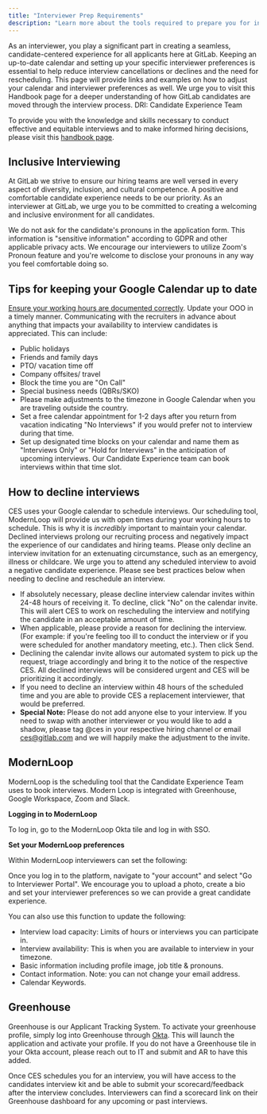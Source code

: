 ```yaml
---
title: "Interviewer Prep Requirements"
description: "Learn more about the tools required to prepare you for interviewing at GitLab"
---
```


As an interviewer, you play a significant part in creating a seamless, candidate-centered experience for all applicants here at GitLab. Keeping an up-to-date calendar and setting up your specific interviewer preferences is essential to help reduce interview cancellations or declines and the need for rescheduling. This page will provide links and examples on how to adjust your calendar and interviewer preferences as well. We urge you to visit this Handbook page for a deeper understanding of how GitLab candidates are moved through the interview process. DRI: Candidate Experience Team

To provide you with the knowledge and skills necessary to conduct effective and equitable interviews and to make informed hiring decisions, please visit this [handbook page](/handbook/hiring/conducting-a-gitlab-interview/).

## Inclusive Interviewing

At GitLab we strive to ensure our hiring teams are well versed in every aspect of diversity, inclusion, and cultural competence. A positive and comfortable candidate experience needs to be our priority. As an interviewer at GitLab, we urge you to be committed to creating a welcoming and inclusive environment for all candidates.

We do not ask for the candidate's pronouns in the application form. This information is "sensitive information" according to GDPR and other applicable privacy acts. We encourage our interviewers to utilize Zoom's Pronoun feature and you're welcome to disclose your pronouns in any way you feel comfortable doing so.

## Tips for keeping your Google Calendar up to date

[Ensure your working hours are documented correctly](https://support.google.com/calendar/answer/7638168?hl=en&co=GENIE.Platform%3DDesktop). Update your OOO in a timely manner. Communicating with the recruiters in advance about anything that impacts your availability to interview candidates is appreciated. This can include:

- Public holidays
- Friends and family days
- PTO/ vacation time off
- Company offsites/ travel
- Block the time you are "On Call"
- Special business needs (QBRs/SKO)
- Please make adjustments to the timezone in Google Calendar when you are traveling outside the country.
- Set a free calendar appointment for 1-2 days after you return from vacation indicating "No Interviews" if you would prefer not to interview during that time.
- Set up designated time blocks on your calendar and name them as "Interviews Only" or "Hold for Interviews" in the anticipation of upcoming interviews. Our Candidate Experience team can book interviews within that time slot.

## How to decline interviews

CES uses your Google calendar to schedule interviews. Our scheduling tool, ModernLoop will provide us with open times during your working hours to schedule. This is why it is *incredibly* important to maintain your calendar. Declined interviews prolong our recruiting process and negatively impact the experience of our candidates and hiring teams. Please only decline an interview invitation for an extenuating circumstance, such as an emergency, illness or childcare. We urge you to attend any scheduled interview to avoid a negative candidate experience. Please see best practices below when needing to decline and reschedule an interview.

- If absolutely necessary, please decline interview calendar invites within 24-48 hours of receiving it. To decline, click "No" on the calendar invite. This will alert CES to work on rescheduling the interview and notifying the candidate in an acceptable amount of time.
- When applicable, please provide a reason for declining the interview. (For example: if you're feeling too ill to conduct the interview or if you were scheduled for another mandatory meeting, etc.). Then click Send.
- Declining the calendar invite allows our automated system to pick up the request, triage accordingly and bring it to the notice of the respective CES. All declined interviews will be considered urgent and CES will be prioritizing it accordingly.
- If you need to decline an interview within 48 hours of the scheduled time and  you are able to provide CES a replacement interviewer, that would be preferred.
- **Special Note:** Please do not add anyone else to your interview. If you need to swap with another interviewer or you would like to add a shadow, please tag @ces in your respective hiring channel or email ces@gitlab.com and we will happily make the adjustment to the invite.

## ModernLoop

ModernLoop is the scheduling tool that the Candidate Experience Team uses to book interviews. Modern Loop is integrated with Greenhouse, Google Workspace, Zoom and Slack.

**Logging in to ModernLoop**

To log in, go to the ModernLoop Okta tile and log in with SSO.

**Set your ModernLoop preferences**

Within ModernLoop interviewers can set the following:

Once you log in to the platform, navigate to "your account" and select "Go to Interviewer Portal".  We encourage you to upload a photo, create a bio and set your interviewer preferences so we can provide a great candidate experience.

You can also use this function to update the following:

- Interview load capacity: Limits of hours or interviews you can participate in.
- Interview availability: This is when you are available to interview in your timezone.
- Basic information including profile image, job title & pronouns.
- Contact information.  Note: you can not change your email address.
- Calendar Keywords.

## Greenhouse

Greenhouse is our Applicant Tracking System. To activate your greenhouse profile, simply log into Greenhouse through [Okta](https://gitlab.okta.com). This will launch the application and activate your profile. If you do not have a Greenhouse tile in your Okta account, please reach out to IT and submit and AR to have this added.

Once CES schedules you for an interview, you will have access to the candidates interview kit and be able to submit your scorecard/feedback after the interview concludes. Interviewers can find a scorecard link on their Greenhouse dashboard for any upcoming or past interviews.
